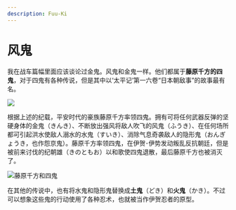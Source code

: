 ```yaml
---
description: Fuu-Ki
---
```


# 风鬼

我在战车篇幅里面应该谈论过金鬼。风鬼和金鬼一样。他们都属于**藤原千方的四鬼**，对于四鬼有各种传说，但是其中以‘太平记’第一六卷“日本朝敌事”的故事最有名。

![](https://pic1.zhimg.com/80/v2-1e9e8b1e762a88f840fb29653a42a764_1440w.jpg)

根据上述的纪载，平安时代的豪族藤原千方率领四鬼。拥有可将任何武器反弹的坚硬身体的金鬼（きんき）、不断放出强风将敌人吹飞的风鬼（ふうき）、在任何场所都可引起洪水使敌人溺水的水鬼（すいき）、消除气息奇袭敌人的隐形鬼（おんぎょうき，也作怨京鬼）。藤原千方率领四鬼，在伊贺･伊势发动叛乱反抗朝廷，但是被前来讨伐的纪朝雄（きのともお）以和歌使四鬼退散，最后藤原千方也被消灭了。

![&#x85E4;&#x539F;&#x5343;&#x65B9;&#x548C;&#x56DB;&#x9B3C;](https://pic4.zhimg.com/80/v2-b48d2259f0be8832ab2c2a60a4c16813_1440w.jpg)

在其他的传说中，也有将水鬼和隐形鬼替换成**土鬼**（どき）和**火鬼**（かき）。不过可以想象这些鬼的行动使用了各种忍术，也就被当作伊贺忍者的原型。  


